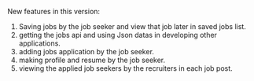 New features in this version:
1) Saving jobs by the job seeker and view that job later in saved jobs list.
2) getting the jobs api and using Json datas in developing other applications.
3) adding jobs application by the job seeker.
4) making profile and resume by the job seeker.
5) viewing the applied job seekers by the recruiters in each job post.
